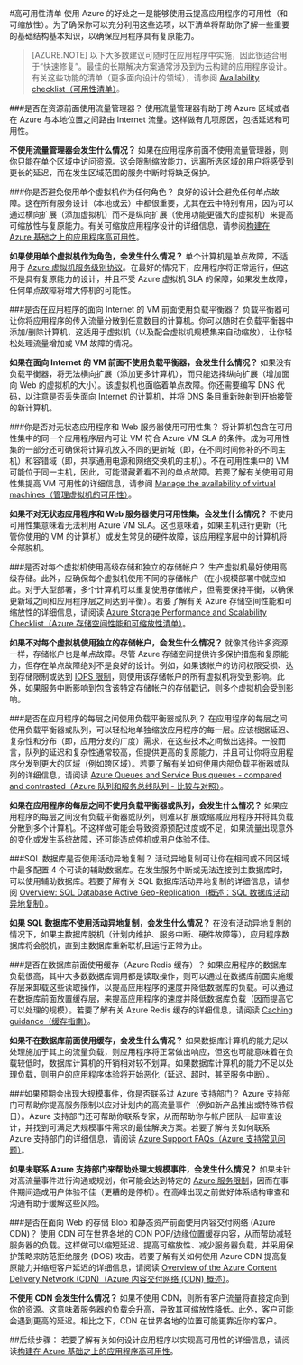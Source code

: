 <!-- Remove load-balancer, vm-scale -->
<properties
   pageTitle="高可用性清单 | Azure"
   description="为确保在 Azure 中提高应用程序可用性而可以采用的设置和操作的快速清单。"
   services=""
   documentationCenter="na"
   authors="adamglick"
   manager="hongfeig"
   editor=""/>

<tags
   ms.service="resiliency"
   ms.date="06/15/2016"
   wacn.date="07/04/2016"/>

#高可用性清单
使用 Azure 的好处之一是能够使用云提高应用程序的可用性（和可缩放性）。为了确保你可以充分利用这些选项，以下清单将帮助你了解一些重要的基础结构基本知识，以确保应用程序具有复原能力。

>[AZURE.NOTE] 以下大多数建议可随时在应用程序中实施，因此很适合用于“快速修复”。最佳的长期解决方案通常涉及到为云构建的应用程序设计。有关这些功能的清单（更多面向设计的领域），请参阅 [Availability checklist（可用性清单）](/documentation/articles/best-practices-availability-checklist/)。

###是否在资源前面使用流量管理器？
使用流量管理器有助于跨 Azure 区域或者在 Azure 与本地位置之间路由 Internet 流量。这样做有几项原因，包括延迟和可用性。

__不使用流量管理器会发生什么情况？__ 如果在应用程序前面不使用流量管理器，则你只能在单个区域中访问资源。这会限制缩放能力，远离所选区域的用户将感受到更长的延迟，而在发生区域范围的服务中断时将缺乏保护。

###你是否避免使用单个虚拟机作为任何角色？
良好的设计会避免任何单点故障。这在所有服务设计（本地或云）中都很重要，尤其在云中特别有用，因为可以通过横向扩展（添加虚拟机）而不是纵向扩展（使用功能更强大的虚拟机）来提高可缩放性与复原能力。有关可缩放应用程序设计的详细信息，请参阅[构建在 Azure 基础之上的应用程序高可用性](/documentation/articles/resiliency-high-availability-azure-applications/)。

__如果使用单个虚拟机作为角色，会发生什么情况？__ 单个计算机是单点故障，不适用于 [Azure 虚拟机服务级别协议](/support/sla/virtual-machines)。在最好的情况下，应用程序将正常运行，但这不是具有复原能力的设计，并且不受 Azure 虚拟机 SLA 的保障，如果发生故障，任何单点故障将增大停机的可能性。

###是否在应用程序的面向 Internet 的 VM 前面使用负载平衡器？
负载平衡器可让你将应用程序的传入流量分散到任意数目的计算机。你可以随时在负载平衡器中添加/删除计算机，这适用于虚拟机（以及配合虚拟机规模集来自动缩放），让你轻松处理流量增加或 VM 故障的情况。<!-- 若要详细了解负载平衡器，请阅读 [Azure Load Balancer overview（Azure Load Balancer 概述）](/documentation/articles/load-balancer-overview/)和 [Running multiple VMs on Azure for scalability and availability（在 Azure 上运行多个 VM 以提高可缩放性和可用性）](/documentation/articles/guidance-compute-multi-vm/)。-->

__如果在面向 Internet 的 VM 前面不使用负载平衡器，会发生什么情况？__ 如果没有负载平衡器，将无法横向扩展（添加更多计算机），而只能选择纵向扩展（增加面向 Web 的虚拟机的大小）。该虚拟机也面临着单点故障。你还需要编写 DNS 代码，以注意是否丢失面向 Internet 的计算机，并将 DNS 条目重新映射到开始接管的新计算机。

###你是否对无状态应用程序和 Web 服务器使用可用性集？
将计算机包含在可用性集中的同一个应用程序层内可让 VM 符合 Azure VM SLA 的条件。成为可用性集的一部分还可确保将计算机放入不同的更新域（即，在不同时间修补的不同主机）和容错域（即，共享通用电源和网络交换机的主机）。不在可用性集中的 VM 可能位于同一主机，因此，可能潜藏着看不到的单点故障。若要了解有关使用可用性集提高 VM 可用性的详细信息，请参阅 [Manage the availability of virtual machines（管理虚拟机的可用性）](/documentation/articles/virtual-machines-windows-manage-availability/)。

__如果不对无状态应用程序和 Web 服务器使用可用性集，会发生什么情况？__ 不使用可用性集意味着无法利用 Azure VM SLA。这也意味着，如果主机进行更新（托管你使用的 VM 的计算机）或发生常见的硬件故障，该应用程序层中的计算机将全部脱机。

<!-- ###是否对无状态应用程序和 Web 服务器使用虚拟机规模集 (VMSS)？
可缩放且有复原能力的良好设计使用 VMSS，以确保可以扩展/缩减应用程序层（例如 Web 层）中的计算机数目。VMSS 允许你定义应用程序层如何缩放（根据所选的条件来添加或删除服务器）。若要了解如何使用 Azure 虚拟机规模集来灵活应对流量高峰的详细信息，请参阅 [Virtual Machine Scale Sets Overview（虚拟机规模集概述）](/documentation/articles/virtual-machine-scale-sets-overview/)。
__如果不对无状态应用程序或 Web 服务器使虚拟机规模集，会发生什么情况？__ 如果不使用 VMSS，则就有点难以做到无限制缩放和优化资源用法。缺少 VMSS 的设计有其缩放上限，必须以额外的代码来处理（或手动）。缺少 VMSS 还意味着应用程序无法轻松添加和删除计算机（无论规模如何），因而无法帮助你处理较大的流量高峰（例如在促销期间，或者站点/应用/产品变得流行时）。 -->

###是否对每个虚拟机使用高级存储和独立的存储帐户？
生产虚拟机最好使用高级存储。此外，应确保每个虚拟机使用不同的存储帐户（在小规模部署中就应如此。对于大型部署，多个计算机可以重复使用存储帐户，但需要保持平衡，以确保更新域之间和应用程序层之间达到平衡）。若要了解有关 Azure 存储空间性能和可缩放性的详细信息，请阅读 [Azure Storage Performance and Scalability Checklist（Azure 存储空间性能和可缩放性清单）](/documentation/articles/storage-performance-checklist/)。

__如果不对每个虚拟机使用独立的存储帐户，会发生什么情况？__ 就像其他许多资源一样，存储帐户也是单点故障。尽管 Azure 存储空间提供许多保护措施和复原能力，但存在单点故障绝对不是良好的设计。例如，如果该帐户的访问权限受损、达到存储限制或达到 [IOPS 限制](/documentation/articles/azure-subscription-service-limits/#virtual-machine-disk-limits)，则使用该存储帐户的所有虚拟机将受到影响。此外，如果服务中断影响到包含该特定存储帐户的存储戳记，则多个虚拟机会受到影响。

###是否在应用程序的每层之间使用负载平衡器或队列？
在应用程序的每层之间使用负载平衡器或队列，可以轻松地单独缩放应用程序的每一层。应该根据延迟、复杂性和分布（即，应用分发的广度）需求，在这些技术之间做出选择。一般而言，队列的延迟和复杂性通常较高，但提供更高的复原能力，并且可让你将应用程序分发到更大的区域（例如跨区域）。若要了解有关如何使用内部负载平衡器或队列的详细信息，请阅读 <!-- [Internal Load balancer Overview（内部负载平衡器概述）](/documentation/articles/load-balancer-internal-overview/)和 --> [Azure Queues and Service Bus queues - compared and contrasted（Azure 队列和服务总线队列 - 比较与对照）](/documentation/articles/service-bus-azure-and-service-bus-queues-compared-contrasted/)。

__如果在应用程序的每层之间不使用负载平衡器或队列，会发生什么情况？__ 如果应用程序的每层之间没有负载平衡器或队列，则难以扩展或缩减应用程序并将其负载分散到多个计算机。不这样做可能会导致资源预配过度或不足，如果流量出现意外的变化或发生系统故障，还可能造成停机或用户体验不佳。
 
###SQL 数据库是否使用活动异地复制？ 
活动异地复制可让你在相同或不同区域中最多配置 4 个可读的辅助数据库。在发生服务中断或无法连接到主数据库时，可以使用辅助数据库。若要了解有关 SQL 数据库活动异地复制的详细信息，请参阅 [Overview: SQL Database Active Geo-Replication（概述：SQL 数据库活动异地复制）](/documentation/articles/sql-database-geo-replication-overview/)。
 
 __如果 SQL 数据库不使用活动异地复制，会发生什么情况？__ 在没有活动异地复制的情况下，如果主数据库脱机（计划内维护、服务中断、硬件故障等），应用程序数据库将会脱机，直到主数据库重新联机且运行正常为止。
 
###是否在数据库前面使用缓存（Azure Redis 缓存）？
如果应用程序的数据库负载很高，其中大多数数据库调用都是读取操作，则可以通过在数据库前面实施缓存层来卸载这些读取操作，以提高应用程序的速度并降低数据库的负载。可以通过在数据库前面放置缓存层，来提高应用程序的速度并降低数据库负载（因而提高它可以处理的规模）。若要了解有关 Azure Redis 缓存的详细信息，请阅读 [Caching guidance（缓存指南）](/documentation/articles/best-practices-caching/)。
 
 __如果不在数据库前面使用缓存，会发生什么情况？__ 如果数据库计算机的能力足以处理施加于其上的流量负载，则应用程序将正常做出响应，但这也可能意味着在负载较低时，数据库计算机的开销相对较不划算。如果数据库计算机的能力不足以处理负载，则用户的应用程序体验将开始恶化（延迟、超时，甚至服务中断）。
 
###如果预期会出现大规模事件，你是否联系过 Azure 支持部门？
Azure 支持部门可帮助你提高服务限制以应对计划内的高流量事件（例如新产品推出或特殊节假日）。Azure 支持部门还可帮助你联系专家，从而帮助你与帐户团队一起审查设计，并找到可满足大规模事件需求的最佳解决方案。若要了解有关如何联系 Azure 支持部门的详细信息，请阅读 [Azure Support FAQs（Azure 支持常见问题）](https://azure.microsoft.com/support/faq/)。

__如果未联系 Azure 支持部门来帮助处理大规模事件，会发生什么情况？__ 如果未针对高流量事件进行沟通或规划，你可能会达到特定的 [Azure 服务限制](/documentation/articles/azure-subscription-service-limits/)，因而在事件期间造成用户体验不佳（更糟的是停机）。在高峰出现之前做好体系结构审查和沟通有助于缓解这些风险。

###是否在面向 Web 的存储 Blob 和静态资产前面使用内容交付网络 (Azure CDN)？
使用 CDN 可在世界各地的 CDN POP/边缘位置缓存内容，从而帮助减轻服务器的负载。这样做可以缩短延迟、提高可缩放性、减少服务器负载，并采用保护策略来防范拒绝服务 (DOS) 攻击。若要了解有关如何使用 Azure CDN 提高复原能力并缩短客户延迟的详细信息，请阅读 [Overview of the Azure Content Delivery Network (CDN)（Azure 内容交付网络 (CDN) 概述）](/documentation/articles/cdn-overview/)。

__不使用 CDN 会发生什么情况？__ 如果不使用 CDN，则所有客户流量将直接定向到你的资源。这意味着服务器的负载会升高，导致其可缩放性降低。此外，客户可能会遇到更高的延迟。相比之下，CDN 在世界各地的位置可能更靠近你的客户。

##后续步骤：
若要了解有关如何设计应用程序以实现高可用性的详细信息，请阅读[构建在 Azure 基础之上的应用程序高可用性](/documentation/articles/resiliency-high-availability-azure-applications/)。
<!---HONumber=Mooncake_0627_2016-->